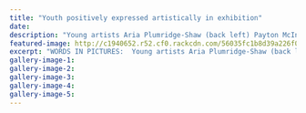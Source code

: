 ```yaml
---
title: "Youth positively expressed artistically in exhibition"
date: 
description: "Young artists Aria Plumridge-Shaw (back left) Payton McIntyre, Te Paerata Tichbon (WHS), Ashleigh Clarke (WHS), Ryan Peralta (WHS), Na-Keta Clarke (WHS), Seth Chadfield & Jhonelle Kara."
featured-image: http://c1940652.r52.cf0.rackcdn.com/56035fc1b8d39a226f000323/Art-Exhib-at-McGruers-Blg.-22.9.15-Chronicle.jpg
excerpt: "WORDS IN PICTURES:  Young artists Aria Plumridge-Shaw (back left) Payton McIntyre, Te Paerata Tichbon (WHS), Ashleigh Clarke (WHS), Ryan Peralta (WHS), Na-Keta Clarke (WHS), Seth Chadfield and Jhonelle Kara.  Mana Chase-Pickering was absent, from Wanganui Chronicle article on 22/9/15..."
gallery-image-1: 
gallery-image-2: 
gallery-image-3: 
gallery-image-4: 
gallery-image-5: 
---
```

